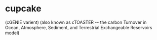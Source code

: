 # cupcake
(cGENIE varient)
(also known as cTOASTER -- the carbon Turnover in Ocean, Atmosphere, Sediment, and Terrestrial Exchangeable Reservoirs model)
